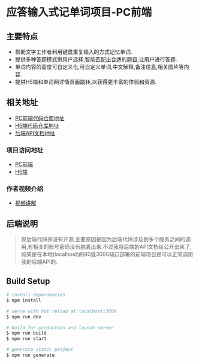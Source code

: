 # 应答输入式记单词项目-PC前端

## 主要特点

- 帮助文字工作者利用键盘重复输入的方式记忆单词.
- 提供多种答题模式供用户选择,智能匹配出合适的题目,让用户进行答题.
- 单词内容的高度可自定义化,可自定义单词,中文解释,备注信息,相关图片等内容.
- 提供H5端和单词网详情页面跳转,以获得更丰富的体验和资源.

## 相关地址

- [PC前端代码仓库地址](https://github.com/simpleYour/respondent-web)
- [H5端代码仓库地址](https://github.com/simpleYour/respondent-web-mobile)
- [后端API文档地址](http://online.respondent.top:9001/doc.html)

### 项目访问地址
- [PC前端](http://respondent.top)
- [H5端](http://respondent.top/mobile/)

### 作者视频介绍
- [视频讲解](https://www.bilibili.com/video/BV1gX4y1A7h3/)

## 后端说明

> 现后端代码并没有开源,主要原因是因为后端代码涉及到多个服务之间的调用,有相关的账号密码没有脱离出来.不过我将后端的API文档给公开出来了,如果是在本地(localhost)的80或3000端口部署的前端项目是可以正常调用我的后端API的.

## Build Setup

```bash
# install dependencies
$ npm install

# serve with hot reload at localhost:3000
$ npm run dev

# build for production and launch server
$ npm run build
$ npm run start

# generate static project
$ npm run generate
```

